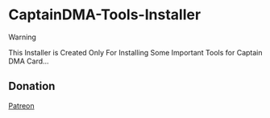 # CaptainDMA-Tools-Installer

>[!WARNING]
> This Installer is Created Only For Installing Some Important Tools for Captain DMA Card...

## Donation

[Patreon](https://www.patreon.com/c/riritoninigaya)
